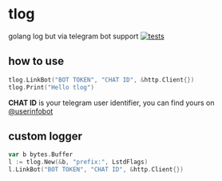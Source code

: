# tlog
golang log but via telegram bot support
[![tests](https://github.com/akbari-foundation/panel/actions/workflows/docker-image.yml/badge.svg)](https://github.com/akbari-foundation/panel/actions/workflows/docker-image.yml)

## how to use
```go
tlog.LinkBot("BOT TOKEN", "CHAT ID", &http.Client{})
tlog.Print("Hello tlog")
```
**CHAT ID** is your telegram user identifier, you can find yours on [@userinfobot](https://t.me/userinfobot)

## custom logger
```go
var b bytes.Buffer
l := tlog.New(&b, "prefix:", LstdFlags)
l.LinkBot("BOT TOKEN", "CHAT ID", &http.Client{})
```